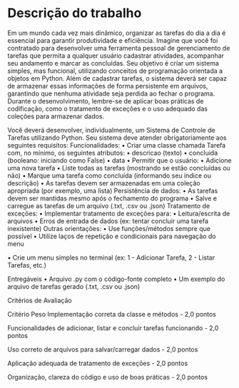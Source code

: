 # Descrição do trabalho

Em um mundo cada vez mais dinâmico, organizar as tarefas do dia a dia é essencial para garantir
produtividade e eficiência. Imagine que você foi contratado para desenvolver uma ferramenta
pessoal de gerenciamento de tarefas que permita a qualquer usuário cadastrar atividades,
acompanhar seu andamento e marcar as concluídas. Seu objetivo é criar um sistema simples,
mas funcional, utilizando conceitos de programação orientada a objetos em Python. Além de
cadastrar tarefas, o sistema deverá ser capaz de armazenar essas informações de forma
persistente em arquivos, garantindo que nenhuma atividade seja perdida ao fechar o programa.
Durante o desenvolvimento, lembre-se de aplicar boas práticas de codificação, como o
tratamento de exceções e o uso adequado das coleções para armazenar dados.

Você deverá desenvolver, individualmente, um Sistema de Controle de Tarefas utilizando
Python. Seu sistema deve atender obrigatoriamente aos seguintes requisitos:
Funcionalidades:
• Criar uma classe chamada Tarefa com, no mínimo, os seguintes atributos:
• descricao (texto)
• concluida (booleano: iniciando como False)
• data
• Permitir que o usuário:
• Adicione uma nova tarefa
• Liste todas as tarefas (mostrando se estão concluídas ou não)
• Marque uma tarefa como concluída (informando seu índice ou descrição)
• As tarefas devem ser armazenadas em uma coleção apropriada (por exemplo, uma lista)
Persistência de dados:
• As tarefas devem ser mantidas mesmo após o fechamento do programa
• Salve e carregue as tarefas de um arquivo (.txt, .csv ou .json)
Tratamento de exceções:
• Implementar tratamento de exceções para:
• Leitura/escrita de arquivos
• Erros de entrada de dados (ex: tentar concluir uma tarefa inexistente)
Outras orientações:
• Use funções/métodos sempre que possível
• Utilize laços de repetição e condicionais para navegação do menu

• Crie um menu simples no terminal (ex: 1 - Adicionar Tarefa, 2 - Listar Tarefas, etc.)

Entregáveis
• Arquivo .py com o código-fonte completo
• Um exemplo do arquivo de tarefas gerado (.txt, .csv ou .json)


Critérios de Avaliação

Critério Peso
Implementação correta da classe e métodos - 2,0 pontos

Funcionalidades de adicionar, listar e concluir
tarefas funcionando - 2,0 pontos

Uso correto de arquivos para salvar/carregar
dados - 2,0 pontos

Aplicação adequada de tratamento de
exceções - 2,0 pontos

Organização, clareza do código e uso de boas
práticas - 2,0 pontos
